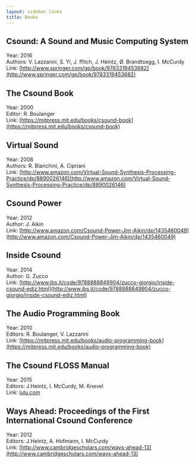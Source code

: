 ```yaml
---
layout: sidebar_links
title: Books
---
```



## Csound: A Sound and Music Computing System

Year: 2016<br>
Authors: V. Lazzarini, S. Yi, J. ffitch, J. Heintz, Ø. Brandtsegg, I. McCurdy<br>
Link: [http://www.springer.com/gp/book/9783319453682](http://www.springer.com/gp/book/9783319453682)

## The Csound Book

Year: 2000<br>
Editor: R. Boulanger<br>
Link: [https://mitpress.mit.edu/books/csound-book](https://mitpress.mit.edu/books/csound-book)

## Virtual Sound

Year: 2008<br>
Authors: R. Bianchini, A. Cipriani<br>
Link: [http://www.amazon.com/Virtual-Sound-Synthesis-Processing-Practice/dp/8890026146](http://www.amazon.com/Virtual-Sound-Synthesis-Processing-Practice/dp/8890026146)

## Csound Power

Year: 2012<br>
Author: J. Aikin<br>
Link: [http://www.amazon.com/Csound-Power-Jim-Aikin/dp/1435460049](http://www.amazon.com/Csound-Power-Jim-Aikin/dp/1435460049)

## Inside Csound

Year: 2014<br>
Author: G. Zucco<br>
Link: [http://www.ibs.it/code/9788888849904/zucco-giorgio/inside-csound-ediz.html](http://www.ibs.it/code/9788888849904/zucco-giorgio/inside-csound-ediz.html)

## The Audio Programming Book

Year: 2010<br>
Editors: R. Boulanger, V. Lazzarini <br>
Link: [https://mitpress.mit.edu/books/audio-programming-book](https://mitpress.mit.edu/books/audio-programming-book)

## The Csound FLOSS Manual

Year: 2015<br>
Editors: J.Heintz, I. McCurdy, M. Knevel <br>
Link: [lulu.com](http://www.lulu.com/shop/joachim-heintz-and-iain-mccurdy/csound-floss-manual/paperback/product-22359512.html)

## Ways Ahead: Proceedings of the First International Csound Conference

Year: 2012<br>
Editors: J.Heintz, A. Hofmann, I. McCurdy <br>
Link: [http://www.cambridgescholars.com/ways-ahead-13](http://www.cambridgescholars.com/ways-ahead-13)
